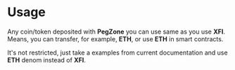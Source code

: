 # Usage

Any coin/token deposited with **PegZone** you can use same as you use **XFI**. Means, you can transfer, for example, **ETH**, or use **ETH** in smart contracts.

It's not restricted, just take a examples from current documentation and use **ETH** denom instead of **XFI**.


